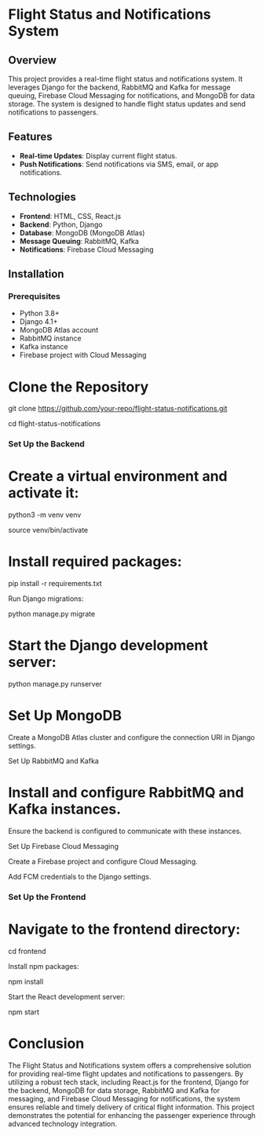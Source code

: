 # Flight Status and Notifications System

## Overview

This project provides a real-time flight status and notifications system. It leverages Django for the backend, RabbitMQ and Kafka for message queuing, Firebase Cloud Messaging for notifications, and MongoDB for data storage. The system is designed to handle flight status updates and send notifications to passengers.

## Features

- **Real-time Updates**: Display current flight status.
- **Push Notifications**: Send notifications via SMS, email, or app notifications.

## Technologies

- **Frontend**: HTML, CSS, React.js
- **Backend**: Python, Django
- **Database**: MongoDB (MongoDB Atlas)
- **Message Queuing**: RabbitMQ, Kafka
- **Notifications**: Firebase Cloud Messaging

## Installation

### Prerequisites

- Python 3.8+
- Django 4.1+
- MongoDB Atlas account
- RabbitMQ instance
- Kafka instance
- Firebase project with Cloud Messaging

# Clone the Repository

git clone https://github.com/your-repo/flight-status-notifications.git

cd flight-status-notifications

### Set Up the Backend

# Create a virtual environment and activate it:

python3 -m venv venv

source venv/bin/activate

# Install required packages:

pip install -r requirements.txt

Run Django migrations:

python manage.py migrate

# Start the Django development server:

python manage.py runserver

# Set Up MongoDB

Create a MongoDB Atlas cluster and configure the connection URI in Django settings.

Set Up RabbitMQ and Kafka

# Install and configure RabbitMQ and Kafka instances.

Ensure the backend is configured to communicate with these instances.

Set Up Firebase Cloud Messaging

Create a Firebase project and configure Cloud Messaging.

Add FCM credentials to the Django settings.

### Set Up the Frontend

# Navigate to the frontend directory:

cd frontend

Install npm packages:

npm install

Start the React development server:

npm start

# Conclusion
The Flight Status and Notifications system offers a comprehensive solution for providing real-time flight updates and notifications to passengers. By utilizing a robust tech stack, including React.js for the frontend, Django for the backend, MongoDB for data storage, RabbitMQ and Kafka for messaging, and Firebase Cloud Messaging for notifications, the system ensures reliable and timely delivery of critical flight information. This project demonstrates the potential for enhancing the passenger experience through advanced technology integration.



